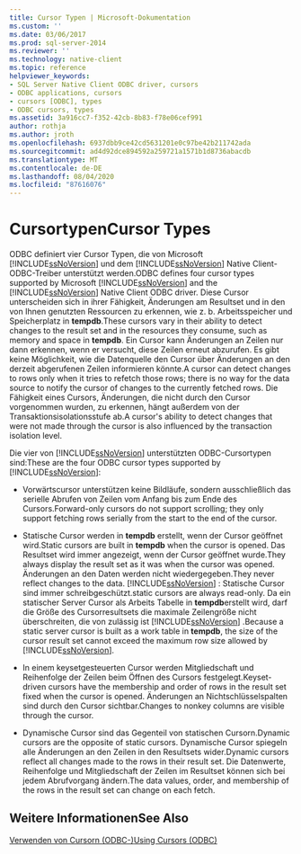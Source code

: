 ```yaml
---
title: Cursor Typen | Microsoft-Dokumentation
ms.custom: ''
ms.date: 03/06/2017
ms.prod: sql-server-2014
ms.reviewer: ''
ms.technology: native-client
ms.topic: reference
helpviewer_keywords:
- SQL Server Native Client ODBC driver, cursors
- ODBC applications, cursors
- cursors [ODBC], types
- ODBC cursors, types
ms.assetid: 3a916cc7-f352-42cb-8b83-f78e06cef991
author: rothja
ms.author: jroth
ms.openlocfilehash: 6937dbb9ce42cd5631201e0c97be42b211742ada
ms.sourcegitcommit: ad4d92dce894592a259721a1571b1d8736abacdb
ms.translationtype: MT
ms.contentlocale: de-DE
ms.lasthandoff: 08/04/2020
ms.locfileid: "87616076"
---
```

# <a name="cursor-types"></a><span data-ttu-id="c0b43-102">Cursortypen</span><span class="sxs-lookup"><span data-stu-id="c0b43-102">Cursor Types</span></span>
  <span data-ttu-id="c0b43-103">ODBC definiert vier Cursor Typen, die von Microsoft [!INCLUDE[ssNoVersion](../../includes/ssnoversion-md.md)] und dem [!INCLUDE[ssNoVersion](../../includes/ssnoversion-md.md)] Native Client-ODBC-Treiber unterstützt werden.</span><span class="sxs-lookup"><span data-stu-id="c0b43-103">ODBC defines four cursor types supported by Microsoft [!INCLUDE[ssNoVersion](../../includes/ssnoversion-md.md)] and the [!INCLUDE[ssNoVersion](../../includes/ssnoversion-md.md)] Native Client ODBC driver.</span></span> <span data-ttu-id="c0b43-104">Diese Cursor unterscheiden sich in ihrer Fähigkeit, Änderungen am Resultset und in den von Ihnen genutzten Ressourcen zu erkennen, wie z. b. Arbeitsspeicher und Speicherplatz in **tempdb**.</span><span class="sxs-lookup"><span data-stu-id="c0b43-104">These cursors vary in their ability to detect changes to the result set and in the resources they consume, such as memory and space in **tempdb**.</span></span> <span data-ttu-id="c0b43-105">Ein Cursor kann Änderungen an Zeilen nur dann erkennen, wenn er versucht, diese Zeilen erneut abzurufen. Es gibt keine Möglichkeit, wie die Datenquelle den Cursor über Änderungen an den derzeit abgerufenen Zeilen informieren könnte.</span><span class="sxs-lookup"><span data-stu-id="c0b43-105">A cursor can detect changes to rows only when it tries to refetch those rows; there is no way for the data source to notify the cursor of changes to the currently fetched rows.</span></span> <span data-ttu-id="c0b43-106">Die Fähigkeit eines Cursors, Änderungen, die nicht durch den Cursor vorgenommen wurden, zu erkennen, hängt außerdem von der Transaktionsisolationsstufe ab.</span><span class="sxs-lookup"><span data-stu-id="c0b43-106">A cursor's ability to detect changes that were not made through the cursor is also influenced by the transaction isolation level.</span></span>  
  
 <span data-ttu-id="c0b43-107">Die vier von [!INCLUDE[ssNoVersion](../../includes/ssnoversion-md.md)] unterstützten ODBC-Cursortypen sind:</span><span class="sxs-lookup"><span data-stu-id="c0b43-107">These are the four ODBC cursor types supported by [!INCLUDE[ssNoVersion](../../includes/ssnoversion-md.md)]:</span></span>  
  
-   <span data-ttu-id="c0b43-108">Vorwärtscursor unterstützen keine Bildläufe, sondern ausschließlich das serielle Abrufen von Zeilen vom Anfang bis zum Ende des Cursors.</span><span class="sxs-lookup"><span data-stu-id="c0b43-108">Forward-only cursors do not support scrolling; they only support fetching rows serially from the start to the end of the cursor.</span></span>  
  
-   <span data-ttu-id="c0b43-109">Statische Cursor werden in **tempdb** erstellt, wenn der Cursor geöffnet wird.</span><span class="sxs-lookup"><span data-stu-id="c0b43-109">Static cursors are built in **tempdb** when the cursor is opened.</span></span> <span data-ttu-id="c0b43-110">Das Resultset wird immer angezeigt, wenn der Cursor geöffnet wurde.</span><span class="sxs-lookup"><span data-stu-id="c0b43-110">They always display the result set as it was when the cursor was opened.</span></span> <span data-ttu-id="c0b43-111">Änderungen an den Daten werden nicht wiedergegeben.</span><span class="sxs-lookup"><span data-stu-id="c0b43-111">They never reflect changes to the data.</span></span> [!INCLUDE[ssNoVersion](../../includes/ssnoversion-md.md)] <span data-ttu-id="c0b43-112">: Statische Cursor sind immer schreibgeschützt.</span><span class="sxs-lookup"><span data-stu-id="c0b43-112">static cursors are always read-only.</span></span> <span data-ttu-id="c0b43-113">Da ein statischer Server Cursor als Arbeits Tabelle in **tempdb**erstellt wird, darf die Größe des Cursorresultsets die maximale Zeilengröße nicht überschreiten, die von zulässig ist [!INCLUDE[ssNoVersion](../../includes/ssnoversion-md.md)] .</span><span class="sxs-lookup"><span data-stu-id="c0b43-113">Because a static server cursor is built as a work table in **tempdb**, the size of the cursor result set cannot exceed the maximum row size allowed by [!INCLUDE[ssNoVersion](../../includes/ssnoversion-md.md)].</span></span>  
  
-   <span data-ttu-id="c0b43-114">In einem keysetgesteuerten Cursor werden Mitgliedschaft und Reihenfolge der Zeilen beim Öffnen des Cursors festgelegt.</span><span class="sxs-lookup"><span data-stu-id="c0b43-114">Keyset-driven cursors have the membership and order of rows in the result set fixed when the cursor is opened.</span></span> <span data-ttu-id="c0b43-115">Änderungen an Nichtschlüsselspalten sind durch den Cursor sichtbar.</span><span class="sxs-lookup"><span data-stu-id="c0b43-115">Changes to nonkey columns are visible through the cursor.</span></span>  
  
-   <span data-ttu-id="c0b43-116">Dynamische Cursor sind das Gegenteil von statischen Cursorn.</span><span class="sxs-lookup"><span data-stu-id="c0b43-116">Dynamic cursors are the opposite of static cursors.</span></span> <span data-ttu-id="c0b43-117">Dynamische Cursor spiegeln alle Änderungen an den Zeilen in den Resultsets wider.</span><span class="sxs-lookup"><span data-stu-id="c0b43-117">Dynamic cursors reflect all changes made to the rows in their result set.</span></span> <span data-ttu-id="c0b43-118">Die Datenwerte, Reihenfolge und Mitgliedschaft der Zeilen im Resultset können sich bei jedem Abrufvorgang ändern.</span><span class="sxs-lookup"><span data-stu-id="c0b43-118">The data values, order, and membership of the rows in the result set can change on each fetch.</span></span>  
  
## <a name="see-also"></a><span data-ttu-id="c0b43-119">Weitere Informationen</span><span class="sxs-lookup"><span data-stu-id="c0b43-119">See Also</span></span>  
 [<span data-ttu-id="c0b43-120">Verwenden von Cursorn &#40;ODBC-&#41;</span><span class="sxs-lookup"><span data-stu-id="c0b43-120">Using Cursors &#40;ODBC&#41;</span></span>](using-cursors-odbc.md)  
  
  
